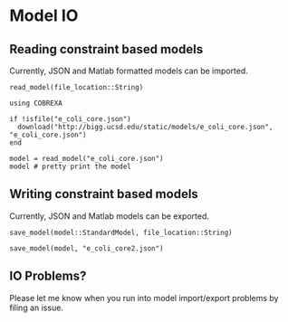 # Model IO

## Reading constraint based models
Currently, JSON and Matlab formatted models can be imported.

```@docs
read_model(file_location::String)
```

```@example ioexample
using COBREXA

if !isfile("e_coli_core.json")
  download("http://bigg.ucsd.edu/static/models/e_coli_core.json", "e_coli_core.json")
end

model = read_model("e_coli_core.json")
model # pretty print the model
```

## Writing constraint based models
Currently, JSON and Matlab models can be exported.

```@docs
save_model(model::StandardModel, file_location::String)
```

```@example ioexample
save_model(model, "e_coli_core2.json")
```

## IO Problems?
Please let me know when you run into model import/export problems by filing an issue.
